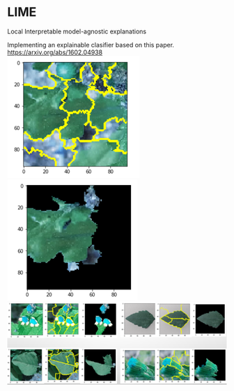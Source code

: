 # LIME
Local Interpretable model-agnostic explanations

Implementing an explainable clasifier based on this paper. https://arxiv.org/abs/1602.04938
![alt text](https://github.com/Ka0Ri/LIME/blob/master/img.png) <br />
![alt text](https://github.com/Ka0Ri/LIME/blob/master/img1.png) <br />
![alt text](https://github.com/Ka0Ri/LIME/blob/master/img2.png) <br />
